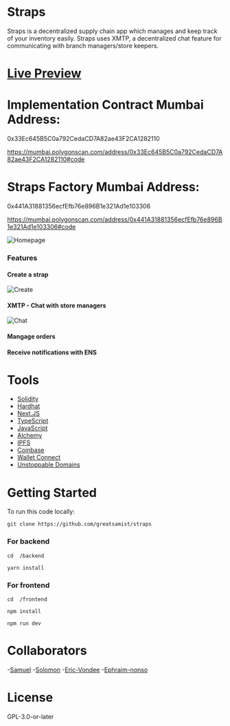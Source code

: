 # Straps

Straps is a decentralized supply chain app which manages and keep track of your inventory easily. Straps uses XMTP, a decentralized chat feature for communicating with branch managers/store keepers.

# [Live Preview](https://straps.vercel.app)

# Implementation Contract Mumbai Address:

0x33Ec645B5C0a792CedaCD7A82ae43F2CA1282110

https://mumbai.polygonscan.com/address/0x33Ec645B5C0a792CedaCD7A82ae43F2CA1282110#code

# Straps Factory Mumbai Address:

0x441A31881356ecfEfb76e896B1e321Ad1e103306

https://mumbai.polygonscan.com/address/0x441A31881356ecfEfb76e896B1e321Ad1e103306#code

![Homepage](https://github.com/greatsamist/straps/blob/master/.docs/homepage.png)

### Features

#### Create a strap

![Create](https://github.com/greatsamist/straps/blob/master/.docs/create.png)

#### XMTP - Chat with store managers

![Chat](https://github.com/greatsamist/straps/blob/master/.docs/chat.png)

#### Mangage orders

#### Receive notifications with ENS

# Tools

- [Solidity](https://soliditylang.com)
- [Hardhat](https://Hardhat.org)
- [Next.JS](https://nextjs.org)
- [TypeScript](https://typescriptlang.org)
- [JavaScript](https://javascript.com)
- [Alchemy](https://alchemy.com)
- [IPFS](https://ipfs.io)
- [Coinbase](https://coinbase.com)
- [Wallet Connect](https://walletconnect.com)
- [Unstoppable Domains](https://unstoppabledomains.com)

# Getting Started

To run this code locally:

```
git clone https://github.com/greatsamist/straps
```

### For backend

```
cd  /backend
```

```
yarn install
```

### For frontend

```
cd  /frontend
```

```
npm install
```

```
npm run dev
```

# Collaborators

-[Samuel](https://github.com/greatsamist/) -[Solomon](https://github.com/olajuwon74) -[Eric-Vondee](https://github.com/Eric-Vondee) -[Ephraim-nonso](https://github.com/Ephraim-nonso)

# License

GPL-3.0-or-later

